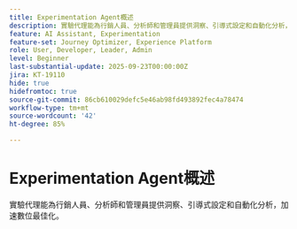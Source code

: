 ```yaml
---
title: Experimentation Agent概述
description: 實驗代理能為行銷人員、分析師和管理員提供洞察、引導式設定和自動化分析，加速數位最佳化。
feature: AI Assistant, Experimentation
feature-set: Journey Optimizer, Experience Platform
role: User, Developer, Leader, Admin
level: Beginner
last-substantial-update: 2025-09-23T00:00:00Z
jira: KT-19110
hide: true
hidefromtoc: true
source-git-commit: 86cb610029defc5e46ab98fd493892fec4a78474
workflow-type: tm+mt
source-wordcount: '42'
ht-degree: 85%

---
```


# Experimentation Agent概述

實驗代理能為行銷人員、分析師和管理員提供洞察、引導式設定和自動化分析，加速數位最佳化。

<!-- For more information, see the [AI Assistant UI guide](https://experienceleague.adobe.com/zh-hant/docs/experience-platform/ai-assistant/ui-guide#use-discoverability).-->


